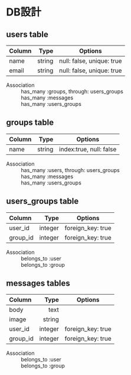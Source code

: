 # **DB設計**


## **users table**


|   Column   |     Type     |             Options                    |
|:-----------|-------------:|:--------------------------------------:|
|    name    |    string    | null: false, unique: true              |
|   email    |    string    | null: false, unique: true              |


<dl>
  <dt>Association</dt>
  <dd>has_many :groups, through: users_groups</dd>
  <dd>has_many :messages</dd>
  <dd>has_many :users_groups</dd>
</dl>


## **groups table**


|   Column   |     Type     |             Options                    |
|:-----------|-------------:|:--------------------------------------:|
|     name   |    string    | index:true, null: false                |


<dl>
  <dt>Association</dt>
  <dd>has_many :users, through: users_groups</dd>
  <dd>has_many :messages</dd>
  <dd>has_many :users_groups</dd>
</dl>


## **users_groups table**


|   Column   |     Type     |             Options                    |
|:-----------|-------------:|:--------------------------------------:|
| user_id    |    integer   | foreign_key: true                      |
| group_id   |    integer   | foreign_key: true                      |


<dl>
  <dt>Association</dt>
  <dd>belongs_to :user</dd>
  <dd>belongs_to :group</dd>
</dl>

## **messages table**s


|   Column   |     Type     |             Options                    |
|:-----------|-------------:|:--------------------------------------:|
|   body     |    text      |                                        |
|   image    |    string    |                                        |
|   user_id  |    integer   | foreign_key: true                      |
|   group_id |    integer   | foreign_key: true                      |


<dl>
  <dt>Association</dt>
  <dd>belongs_to :user</dd>
  <dd>belongs_to :group</dd>
</dl>